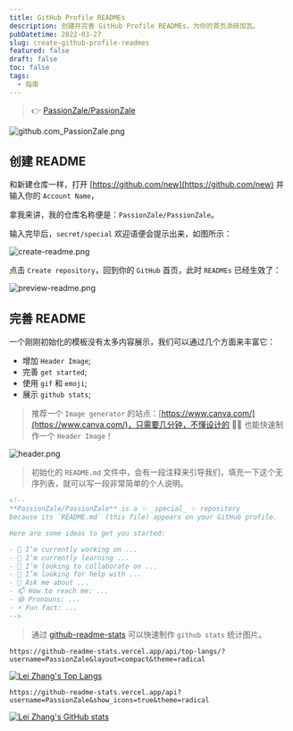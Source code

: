 ```yaml
---
title: GitHub Profile READMEs
description: 创建并完善 GitHub Profile READMEs，为你的首页添砖加瓦。
pubDatetime: 2022-03-27
slug: create-github-profile-readmes
featured: false
draft: false
toc: false
tags:
  - 指南
---
```


> :point_right: [PassionZale/PassionZale](https://github.com/PassionZale/)

![github.com_PassionZale.png](/images/create-github-profile-readmes/github.com_PassionZale.png)

## 创建 README

和新建仓库一样，打开 [https://github.com/new](https://github.com/new) 并输入你的 `Account Name`，

拿我来讲，我的仓库名称便是：`PassionZale/PassionZale`。

输入完毕后，`secret/special` 欢迎语便会提示出来，如图所示：

![create-readme.png](/images/create-github-profile-readmes/create-readme.png)

点击 `Create repository`，回到你的 `GitHub` 首页，此时 `READMEs` 已经生效了：

![preview-readme.png](/images/create-github-profile-readmes/preview-readme.png)

## 完善 README

一个刚刚初始化的模板没有太多内容展示，我们可以通过几个方面来丰富它：

- 增加 `Header Image`;
- 完善 `get started`;
- 使用 `gif` 和 `emoji`;
- 展示 `github stats`;

> 推荐一个 `Image generator` 的站点：[https://www.canva.com/](https://www.canva.com/)，只需要几分钟，不懂设计的 :technologist: 也能快速制作一个 `Header Image`！

![header.png](/images/create-github-profile-readmes/header.png)

> 初始化的 `README.md` 文件中，会有一段注释来引导我们，填充一下这个无序列表，就可以写一段非常简单的个人说明。

```markdown
<!--
**PassionZale/PassionZale** is a ✨ _special_ ✨ repository
because its `README.md` (this file) appears on your GitHub profile.

Here are some ideas to get you started:

- 🔭 I’m currently working on ...
- 🌱 I’m currently learning ...
- 👯 I’m looking to collaborate on ...
- 🤔 I’m looking for help with ...
- 💬 Ask me about ...
- 📫 How to reach me: ...
- 😄 Pronouns: ...
- ⚡ Fun fact: ...
-->
```

> 通过 [github-readme-stats](https://github.com/anuraghazra/github-readme-stats) 可以快速制作 `github stats` 统计图片。

```shell
https://github-readme-stats.vercel.app/api/top-langs/?username=PassionZale&layout=compact&theme=radical
```

[![Lei Zhang's Top Langs](https://github-readme-stats.vercel.app/api/top-langs/?username=PassionZale&layout=compact&theme=radical)](https://github.com/PassionZale/PassionZale)

```shell
https://github-readme-stats.vercel.app/api?username=PassionZale&show_icons=true&theme=radical
```

[![Lei Zhang's GitHub stats](https://github-readme-stats.vercel.app/api?username=PassionZale&show_icons=true&theme=radical)](https://github.com/PassionZale/PassionZale)
